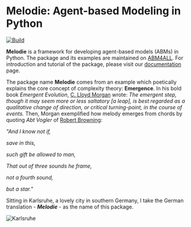# Melodie: Agent-based Modeling in Python


[![Build](https://github.com/ABM4ALL/Melodie/actions/workflows/wheels.yml/badge.svg?branch=dist)](https://github.com/ABM4ALL/Melodie/actions/workflows/wheels.yml)

**Melodie** is a framework for developing agent-based models (ABMs) in Python.
The package and its examples are maintained on [ABM4ALL](https://github.com/ABM4ALL).
For introduction and tutorial of the package, please visit our [documentation](https://abm4all.github.io/Melodie/html/index.html) page.

The package name **Melodie** comes from an example which poetically explains the core concept of complexity theory: **Emergence**.
In his bold book *Emergent Evolution*, [C. Lloyd Morgan](https://en.wikipedia.org/wiki/C._Lloyd_Morgan) wrote:
*The emergent step, though it may seem more or less saltatory [a leap], is best regarded as a qualitative change of direction,
or critical turning-point, in the course of events.* Then, Morgan exemplified how melody emerges from chords by quoting *Abt Vogler* of
[Robert Browning](https://en.wikipedia.org/wiki/Robert_Browning):

*"And I know not if,*

*save in this,*

*such gift be allowed to man,*

*That out of three sounds he frame,*

*not a fourth sound,*

*but a star."*

Sitting in Karlsruhe, a lovely city in southern Germany,
I take the German translation - ***Melodie*** - as the name of this package.

![Karlsruhe](docs/source/image/karlsruhe.png)
